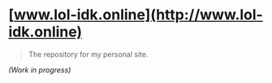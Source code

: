 # [www.lol-idk.online](http://www.lol-idk.online)
> The repository for my personal site.

*(Work in progress)*
